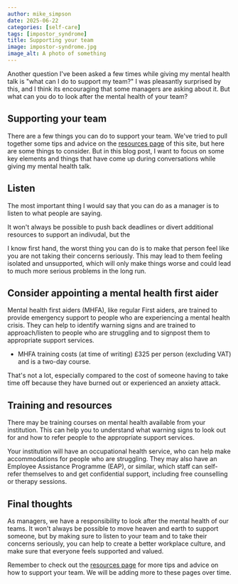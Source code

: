```yaml
---
author: mike_simpson
date: 2025-06-22
categories: [self-care]
tags: [impostor_syndrome]
title: Supporting your team
image: impostor-syndrome.jpg
image_alt: A photo of something
---
```


Another question I've been asked a few times while giving my mental health talk is "what can I do to support my team?"
I was pleasantly surprised by this, and I think its encouraging that some managers are asking about it.
But what can you do to look after the mental health of your team?

## Supporting your team

There are a few things you can do to support your team. We've tried to pull together some tips and advice on
the [resources page]({{site.baseurl}}/resources/tips) of this site, but here are some things to consider. But in this blog post, I want
to focus on some key elements and things that have come up during conversations while giving my mental health talk.

## Listen

The most important thing I would say that you can do as a manager is to listen to what people are saying.

It won't always be possible to push back deadlines or divert additional resources to support an indivudal,
but the 

I know first hand, the worst thing you can do is to make that person feel like you are not taking their
concerns seriously. This may lead to them feeling isolated and unsupported, which will only make things worse
and could lead to much more serious problems in the long run.

## Consider appointing a mental health first aider

Mental health first aiders (MHFA), like regular First aiders, are trained to provide emergency 
support to people who are experiencing a mental health crisis. They can help to identify warning signs 
and are trained to approach/listen to people who are struggling and to signpost them to appropriate support services.

- MHFA training costs (at time of writing) £325 per person (excluding VAT) and is a two-day course.

That's not a lot, especially compared to the cost of someone having to take time off because they have burned out 
or experienced an anxiety attack.

## Training and resources

There may be training courses on mental health available from your institution. This can help you to understand
what warning signs to look out for and how to refer people to the appropriate support services. 

Your institution will have an occupational health service, who can help make accommodations for people who
are struggling. They may also have an Employee Assistance Programme (EAP), or similar, which staff can self-refer
themselves to and get confidential support, including free counselling or therapy sessions.

## Final thoughts

As managers, we have a responsibility to look after the mental health of our teams.
It won't always be possible to move heaven and earth to support someone, but by making sure to listen 
to your team and to take their concerns seriously, you can help to create a better workplace culture,
and make sure that everyone feels supported and valued.

Remember to check out the [resources page]({{site.baseurl}}/resources/tips) for more tips and advice on
how to support your team. We will be adding more to these pages over time.
